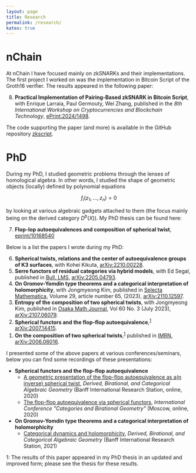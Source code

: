 ```yaml
---
layout: page
title: Research
permalink: /research/
katex: true
---
```


# nChain

At nChain I have focused mainly on zkSNARKs and their implementations.
The first project I worked on was the implementation in Bitcoin Script of the Groth16 verifier.
The results appeared in the following paper:

<ol>
<li value="8">
<b>Practical Implementation of Pairing-Based zkSNARK in Bitcoin Script</b>, with Enrique Larraia, Paul Germouty, Wei Zhang, published in the <i>8th International Workshop on Cryptocurrencies and Blockchain Technology</i>, <a href="https://eprint.iacr.org/2024/1498">ePrint:2024/1498</a>.
</li>
</ol>

The code supporting the paper (and more) is available in the GitHub repository [zkscript](https://github.com/nchain-innovation/zkscript_package).

# PhD

During my PhD, I studied geometric problems through the lenses of homological algebra.
In other words, I studied the shape of geometric objects (locally) defined by polynomial equations

$$f_i(z_1, \dots, z_n) = 0$$

by looking at various algebraic gadgets attached to them (the focus mainly being on the derived category $D^b(X)$). My PhD thesis can be found here:

<ol>
<li value="7">
<b>Flop-lop autoequivalences and composition of spherical twist</b>, <a href="https://discovery.ucl.ac.uk/id/eprint/10168540/">eprint/10168540</a>
</li>
</ol>

Below is a list the papers I wrote during my PhD:

<ol>
<li value="6">
<b>Spherical twists, relations and the center of autoequivalence groups of K3 surfaces</b>, with Kohei Kikuta, <a href="https://arxiv.org/abs/2210.00228">arXiv:2210.00228</a>.
</li>

<li value="5">
<b>Serre functors of residual categories via hybrid models</b>, with Ed Segal, published in <a href="https://londmathsoc.onlinelibrary.wiley.com/doi/full/10.1112/blms.12878">Bull. LMS</a>, <a href="https://arxiv.org/abs/2205.04793">arXiv:2205.04793</a>.
</li>

<li value="4">
<b>On Gromov-Yomdin type theorems and a categorical interpretation of holomorphicity</b>, with Jongmyeong Kim, published in <a href="https://link.springer.com/article/10.1007/s00029-023-00870-x">Selecta Mathematica</a>, Volume 29, article number 65, (2023), <a href="https://arxiv.org/abs/2110.12597">arXiv:2110.12597</a>.
</li>

<li value="3">
<b>Entropy of the composition of two spherical twists</b>, with Jongmyeong Kim, published in <a href="https://projecteuclid.org/journals/osaka-journal-of-mathematics/volume-60/issue-3/Entropy-of-the-composition-of-two-spherical-twists/5651ojm.full">Osaka Math Journal</a>, Vol 60 No. 3 (July 2023), <a href="https://arxiv.org/abs/2107.06079">arXiv:2107.06079</a>.
</li>

<li value="2">
<b>Spherical functors and the flop-flop autoequivalence</b>,<sup><a href="#footnote">1</a></sup> <a href="https://arxiv.org/abs/2007.14415">arXiv:2007.14415</a>.
</li>

<li value="1">
<b>On the composition of two spherical twists</b>,<sup><a href="#footnote">1</a></sup> published in <a href="https://academic.oup.com/imrn/article-abstract/2023/20/17270/6748177">IMRN</a>, <a href="https://arxiv.org/abs/2006.06016">arXiv:2006.06016</a>.
</li>

</ol>

I presented some of the above papers at various conferences/seminars, below you can find some recordings of these presentations:

- **Spherical functors and the flop-flop autoequivalence**
    - [A geometric presentation of the flop-flop autoequivalence as a(n inverse) spherical twist](https://www.birs.ca/events/2020/5-day-workshops/20w5176/videos/watch/202011041000-Barbacovi.html), *Derived, Birational, and Categorical Algebraic Geometry* (Banff International Research Station, online, 2020)
    - [The flop-flop autoequivalence via spherical functors](https://www.mathnet.ru/eng/present29016), *International Conference "Categories and Birational Geometry"* (Moscow, online, 2020)
- **On Gromov-Yomdin type theorems and a categorical interpretation of holomorphicity**
    - [Categorical dynamics and holomorphicity](https://www.birs.ca/events/2021/5-day-workshops/21w5509/videos/watch/202111161400-Barbacovi.html), *Derived, Birational, and Categorical Algebraic Geometry* (Banff International Research Station, 2021)

<a name="footnote">1</a>: The results of this paper appeared in my PhD thesis in an updated and improved form; please see the thesis for these results.